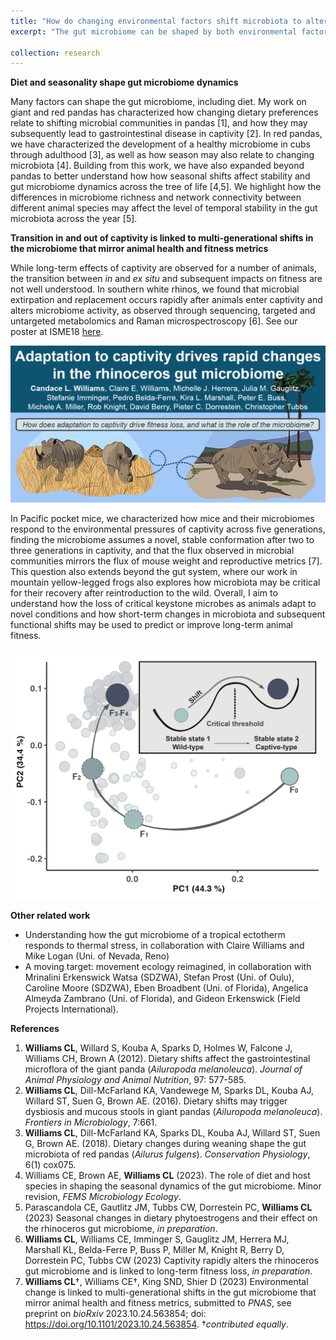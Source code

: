 ```yaml
---
title: "How do changing environmental factors shift microbiota to alter animal fitness?"
excerpt: "The gut microbiome can be shaped by both environmental factors as well as its host's evolutionary history. Factors such as changing diets and/or environments can alter microbiota, sometimes leading to negative outcomes. However, we lack a fundamental understanding of how microbes and their functions change over time and between generations and how these changes affects hosts. Exploring symbiotic relationships like these is critical to elucidate mechanisms of adaptation surrounding host-symbiont homeostasis."

collection: research
---
```


<b>Diet and seasonality shape gut microbiome dynamics</b>

Many factors can shape the gut microbiome, including diet. My work on giant and red pandas has characterized how changing dietary preferences relate to shifting microbial communities in pandas [1], and how they may subsequently lead to gastrointestinal disease in captivity [2]. In red pandas, we have characterized the development of a healthy microbiome in cubs through adulthood [3], as well as how season may also relate to changing microbiota [4]. Building from this work, we have also expanded beyond pandas to better understand how how seasonal shifts affect stability and gut microbiome dynamics across the tree of life [4,5].  We highlight how the differences in microbiome richness and network connectivity between different animal species may affect the level of temporal stability in the gut microbiota across the year [5]. 


<b>Transition in and out of captivity is linked to multi-generational shifts in the microbiome that mirror animal health and fitness metrics</b>

While long-term effects of captivity are observed for a number of animals, the transition between <i>in</i> and <i>ex situ</i> and subsequent impacts on fitness are not well understood. In southern white rhinos, we found that microbial extirpation and replacement occurs rapidly after animals enter captivity and alters microbiome activity, as observed through sequencing, targeted and untargeted metabolomics and Raman microspectroscopy [6]. See our poster at ISME18 [here](<https://github.com/clw224/ISME18_Lausanne_SWRadapt/blob/main/ISME18_2022_CLWilliams_Poster.jpg>). 

<p align='center'>
	<img src='/images/ISME18_2022_CLWilliams_reduced_teaser.png' width='650px'>
</p> 

In Pacific pocket mice, we characterized how mice and their microbiomes respond to the environmental pressures of captivity across five generations, finding the microbiome assumes a novel, stable conformation after two to three generations in captivity, and that the flux observed in microbial communities mirrors the flux of mouse weight and reproductive metrics [7]. 
This question also extends beyond the gut system, where our work in mountain yellow-legged frogs also explores how microbiota may be critical for their recovery after reintroduction to the wild. Overall, I aim to understand how the loss of critical keystone microbes as animals adapt to novel conditions and how short-term changes in microbiota and subsequent functional shifts may be used to predict or improve long-term animal fitness. 

<p align='center'>
	<img src='/images/PPM_stablestate.png' width='500px'>
</p> 

<b>Other related work</b>
* Understanding how the gut microbiome of a tropical ectotherm responds to thermal stress, in collaboration with Claire Williams and Mike Logan (Uni. of Nevada, Reno) 
* A moving target: movement ecology reimagined, in collaboration with Mrinalini Erkenswick Watsa (SDZWA), Stefan Prost (Uni. of Oulu), Caroline Moore (SDZWA), Eben Broadbent (Uni. of Florida), Angelica Almeyda Zambrano (Uni. of Florida), and Gideon Erkenswick (Field Projects International). 



<b>References</b>
1. <b>Williams CL</b>, Willard S, Kouba A, Sparks D, Holmes W, Falcone J, Williams CH, Brown A (2012). Dietary shifts affect the gastrointestinal microflora of the giant panda (<i>Ailuropoda melanoleuca</i>). <i>Journal of Animal Physiology and Animal Nutrition</i>, 97: 577-585.
2. <b>Williams CL</b>, Dill-McFarland KA, Vandewege M, Sparks DL, Kouba AJ, Willard ST, Suen G, Brown AE. (2016). Dietary shifts may trigger dysbiosis and mucous stools in giant pandas (<i>Ailuropoda melanoleuca</i>). <i>Frontiers in Microbiology</i>, 7:661.
3. <b>Williams CL</b>, Dill-McFarland KA, Sparks DL, Kouba AJ, Willard ST, Suen G, Brown AE. (2018). Dietary changes during weaning shape the gut microbiota of red pandas (<i>Ailurus fulgens</i>). <i>Conservation Physiology</i>, 6(1) cox075.
4. Williams CE, Brown AE, <b>Williams CL</b> (2023). The role of diet and host species in shaping the seasonal dynamics of the gut microbiome. Minor revision, <i>FEMS Microbiology Ecology</i>.
5. Parascandola CE, Gautlitz JM, Tubbs CW, Dorrestein PC, <b>Williams CL </b> (2023) Seasonal changes in dietary phytoestrogens and their effect on the rhinoceros gut microbiome, <i>in preparation</i>.
6. <b>Williams CL</b>, Williams CE, Imminger S, Gauglitz JM, Herrera MJ, Marshall KL, Belda-Ferre P, Buss P, Miller M, Knight R, Berry D, Dorrestein PC, Tubbs CW (2023) Captivity rapidly alters the rhinoceros gut microbiome and is linked to long-term fitness loss, <i> in preparation</i>.
7. <b>Williams CL</b>†, Williams CE†, King SND, Shier D (2023) Environmental change is linked to multi-generational shifts in the gut microbiome that mirror animal health and fitness metrics, submitted to <i>PNAS</i>, see preprint on <i>bioRxiv</i> 2023.10.24.563854; doi: https://doi.org/10.1101/2023.10.24.563854. †<i>contributed equally</i>.




